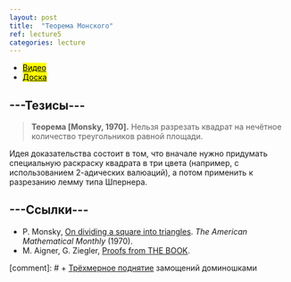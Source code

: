 ```yaml
---
layout: post
title:  "Теорема Монского"
ref: lecture5
categories: lecture
---
```


+ [<mark>Видео</mark>](https://drive.google.com/file/d/1WijNAXaSbIXGEb8JRiJjhpKOC0OCoFWh/view?usp=sharing)
+ [<mark>Доска</mark>]({{site.baseurl}}/whiteboard/lec5.pdf)


## ---Тезисы---

> **Теорема [Monsky, 1970].** 
Нельзя разрезать квадрат на нечётное количество треугольников равной площади.

Идея доказательства состоит в том, что вначале нужно придумать специальную раскраску квадрата в три цвета (например, с использованием 2-адических валюаций), а потом применить к разрезанию лемму типа Шпернера.

## ---Cсылки---
+ P. Monsky, [On dividing a square into triangles](https://www.jstor.org/stable/pdf/2317329.pdf). _The American Mathematical Monthly_ (1970). 
+ M. Aigner, G. Ziegler, [Proofs from THE BOOK](https://proofsfromthebook.github.io).

[comment]: # + [Трёхмерное поднятие](https://math.mit.edu/~borodin/aztec.html) замощений доминошками